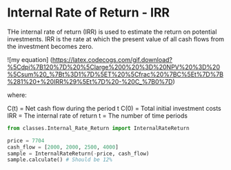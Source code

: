 # Internal Rate of Return - IRR

THe internal rate of return (IRR) is used to estimate the return on potential investments.
IRR is the rate at which the present value of all cash flows from the investment becomes zero.

![my equation] (https://latex.codecogs.com/gif.download?%5Cdpi%7B120%7D%20%5Clarge%200%20%3D%20NPV%20%3D%20%5Csum%20_%7Bt%3D1%7D%5ET%20%5Cfrac%20%7BC%5Et%7D%7B%281%20+%20IRR%29%5Et%7D%20-%20C_%7B0%7D)

where:

C(t) = Net cash flow during the period t
C(0) = Total initial investment costs
IRR = The internal rate of return
t = The number of time periods

```python
from classes.Internal_Rate_Return import InternalRateReturn

price = 7704
cash_flow = [2000, 2000, 2500, 4000]
sample = InternalRateReturn(-price, cash_flow)
sample.calculate() # Should be 12%
```

